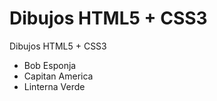 Dibujos HTML5 + CSS3
=============

Dibujos HTML5 + CSS3

* Bob Esponja
* Capitan America
* Linterna Verde
